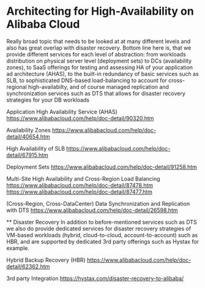 # Architecting for High-Availability on Alibaba Cloud

Really broad topic that needs to be looked at at many different levels and also has great overlap with disaster recovery.
Bottom line here is, that we provide different services for each level of abstraction: from workloads distribution on physical server level (deployment sets) to DCs (availability zones), to SaaS offerings for testing and assessing HA of your application ad architecture (AHAS), to the built-in redundancy of basic services such as SLB, to sophisticated DNS-based load-balancing to account for cross-regional high-availabilty, and of course managed replication and synchronization services such as DTS that allows for disaster recovery strategies for your DB workloads

Application High Availability Service (AHAS)
https://www.alibabacloud.com/help/doc-detail/90320.htm

Availability Zones
https://www.alibabacloud.com/help/doc-detail/40654.htm

High Availability of SLB
https://www.alibabacloud.com/help/doc-detail/67915.htm

Deployment Sets
https://www.alibabacloud.com/help/doc-detail/91258.htm

Multi-Site High Availability and Cross-Region Load Balancing
https://www.alibabacloud.com/help/doc-detail/87478.htm
https://www.alibabacloud.com/help/doc-detail/87477.htm

(Cross-Region, Cross-DataCenter) Data Synchronization and Replication with DTS
https://www.alibabacloud.com/help/doc-detail/26598.htm


** Disaster Recovery
In addition to before-mentioned services such as DTS we also do provide dedicated services for disaster recovery strategies of VM-based workloads (hybrid, cloud-to-cloud, account-to-account) such as HBR, and are supported by dedicated 3rd party offerings such as Hystax for example.

Hybrid Backup Recovery (HBR)
https://www.alibabacloud.com/help/doc-detail/62362.htm

3rd party Integration
https://hystax.com/disaster-recovery-to-alibaba/
